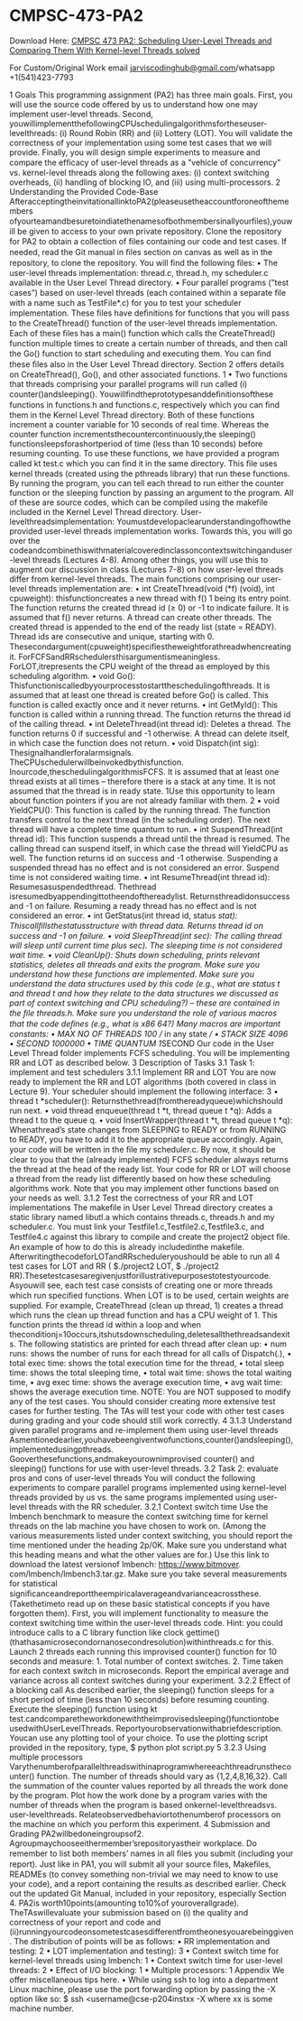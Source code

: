 # CMPSC-473-PA2

Download Here: [CMPSC 473 PA2: Scheduling User-Level Threads and Comparing Them With Kernel-level Threads solved](https://jarviscodinghub.com/assignment/pa2-scheduling-user-level-threads-and-comparing-them-with-kernel-level-threads-solved/)

For Custom/Original Work email jarviscodinghub@gmail.com/whatsapp +1(541)423-7793

1 Goals
This programming assignment (PA2) has three main goals. First, you will use the source code offered by us to understand how one may implement user-level threads. Second, youwillimplementthefollowingCPUschedulingalgorithmsfortheseuser-levelthreads: (i) Round Robin (RR) and (ii) Lottery (LOT). You will validate the correctness of your implementation using some test cases that we will provide. Finally, you will design simple experiments to measure and compare the efﬁcacy of user-level threads as a ”vehicle of concurrency” vs. kernel-level threads along the following axes: (i) context switching overheads, (ii) handling of blocking IO, and (iii) using multi-processors.
2 Understanding the Provided Code-Base
AfteracceptingtheinvitationallinktoPA2(pleaseusetheaccountforoneofthemembers ofyourteamandbesuretoindiatethenamesofbothmembersinallyourﬁles),youwill be given to access to your own private repository. Clone the repository for PA2 to obtain a collection of ﬁles containing our code and test cases. If needed, read the Git manual in ﬁles section on canvas as well as in the repository, to clone the repository. You will ﬁnd the following ﬁles: • The user-level threads implementation: thread.c, thread.h, my scheduler.c available in the User Level Thread directory. • Four parallel programs (”test cases”) based on user-level threads (each contained within a separate ﬁle with a name such as TestFile*.c) for you to test your scheduler implementation. These ﬁles have deﬁnitions for functions that you will pass to the CreateThread() function of the user-level threads implementation. Each of these ﬁles has a main() function which calls the CreateThread() function multiple times to create a certain number of threads, and then call the Go() function to start scheduling and executing them. You can ﬁnd these ﬁles also in the User Level Thread directory. Section 2 offers details on CreateThread(), Go(), and other associated functions.
1
• Two functions that threads comprising your parallel programs will run called (i) counter()andsleeping(). Youwillﬁndtheprototypesanddeﬁnitionsofthese functions in functions.h and functions.c, respectively which you can ﬁnd them in the Kernel Level Thread directory. Both of these functions increment a counter variable for 10 seconds of real time. Whereas the counter function incrementsthecountercontinuously,the sleeping() functionsleepsforashortperiod of time (less than 10 seconds) before resuming counting. To use these functions, we have provided a program called kt test.c which you can ﬁnd it in the same directory. This ﬁle uses kernel threads (created using the pthreads library) that run these functions. By running the program, you can tell each thread to run either the counter function or the sleeping function by passing an argument to the program. All of these are source codes, which can be compiled using the makefile included in the Kernel Level Thread directory. User-levelthreadsimplementation: Youmustdevelopaclearunderstandingofhowthe provided user-level threads implementation works. Towards this, you will go over the codeandcombinethiswithmaterialcoveredinclassoncontextswitchinganduser-level threads (Lectures 4-8). Among other things, you will use this to augment our discussion in class (Lectures 7-8) on how user-level threads differ from kernel-level threads. The main functions comprising our user-level threads implementation are: • int CreateThread(void (*f) (void), int cpuweight): thisfunctioncreates a new thread with f() 1 being its entry point. The function returns the created thread id (≥ 0) or -1 to indicate failure. It is assumed that f() never returns. A thread can create other threads. The created thread is appended to the end of the ready list (state = READY). Thread ids are consecutive and unique, starting with 0. Thesecondargument(cpuweight)speciﬁestheweightforathreadwhencreating it. ForFCFSandRRschedulersthisargumentismeaningless. ForLOT,itrepresents the CPU weight of the thread as employed by this scheduling algorithm. • void Go(): Thisfunctioniscalledbyyourprocesstostarttheschedulingofthreads. It is assumed that at least one thread is created before Go() is called. This function is called exactly once and it never returns. • int GetMyId(): This function is called within a running thread. The function returns the thread id of the calling thread. • int DeleteThread(int thread id): Deletes a thread. The function returns 0 if successful and -1 otherwise. A thread can delete itself, in which case the function does not return. • void Dispatch(int sig): Thesignalhandlerforalarmsignals. TheCPUschedulerwillbeinvokedbythisfunction. Inourcode,theschedulingalgorithmisFCFS. It is assumed that at least one thread exists at all times – therefore there is a stack at any time. It is not assumed that the thread is in ready state. 1Use this opportunity to learn about function pointers if you are not already familiar with them.
2
• void YieldCPU(): This function is called by the running thread. The function transfers control to the next thread (in the scheduling order). The next thread will have a complete time quantum to run. • int SuspendThread(int thread id): This function suspends a thread until the thread is resumed. The calling thread can suspend itself, in which case the thread will YieldCPU as well. The function returns id on success and -1 otherwise. Suspending a suspended thread has no effect and is not considered an error. Suspend time is not considered waiting time. • int ResumeThread(int thread id): Resumesasuspendedthread. Thethread isresumedbyappendingittotheendofthereadylist. Returnsthreadidonsuccess and -1 on failure. Resuming a ready thread has no effect and is not considered an error. • int GetStatus(int thread id, status *stat): Thiscallﬁllsthestatusstructure with thread data. Returns thread id on success and -1 on failure. • void SleepThread(int sec): The calling thread will sleep until current time plus sec). The sleeping time is not considered wait time. • void CleanUp(): Shuts down scheduling, prints relevant statistics, deletes all threads and exits the program. Make sure you understand how these functions are implemented. Make sure you understand the data structures used by this code (e.g., what are status t and thread t and how they relate to the data structures we discussed as part of context switching and CPU scheduling?) – these are contained in the ﬁle threads.h. Make sure you understand the role of various macros that the code deﬁnes (e.g., what is x86 64?) Many macros are important constants: • MAX NO OF THREADS 100 /* in any state */ • STACK SIZE 4096 • SECOND 1000000 • TIME QUANTUM 1*SECOND Our code in the User Level Thread folder implements FCFS scheduling. You will be implementing RR and LOT as described below.
3 Description of Tasks 3.1 Task 1: implement and test schedulers 3.1.1 Implement RR and LOT You are now ready to implement the RR and LOT algorithms (both covered in class in Lecture 9). Your scheduler should implement the following interface:
3
• thread t *scheduler(): Returnsthethread(fromthereadyqueue)whichshould run next. • void thread enqueue(thread t *t, thread queue t *q): Adds a thread t to the queue q. • void InsertWrapper(thread t *t, thread queue t *q): Whenathread’s state changes from SLEEPING to READY or from RUNNING to READY, you have to add it to the appropriate queue accordingly. Again, your code will be written in the ﬁle my scheduler.c. By now, it should be clear to you that the (already implemented) FCFS scheduler always returns the thread at the head of the ready list. Your code for RR or LOT will choose a thread from the ready list differently based on how these scheduling algorithms work. Note that you may implement other functions based on your needs as well.
3.1.2 Test the correctness of your RR and LOT implementations The makefile in User Level Thread directory creates a static library named libutl.a which contains threads.c, threads.h and my scheduler.c. You must link your Testfile1.c,Testfile2.c,Testfile3.c, and Testfile4.c against this library to compile and create the project2 object ﬁle. An example of how to do this is already includedinthe makefile. AfterwritingthecodeforLOTandRRscheduleryoushould be able to run all 4 test cases for LOT and RR ( $./project2 LOT, $ ./project2 RR).Thesetestcasesaregivenjustforillustrativepurposestotestyourcode. Asyouwill see, each test case consists of creating one or more threads which run speciﬁed functions. When LOT is to be used, certain weights are supplied. For example, CreateThread (clean up thread, 1) creates a thread which runs the clean up thread function and has a CPU weight of 1. This function prints the thread id within a loop and when theconditionj=10occurs,itshutsdownscheduling,deletesallthethreadsandexits. The following statistics are printed for each thread after clean up: • num runs: shows the number of runs for each thread for all calls of Dispatch(.), • total exec time: shows the total execution time for the thread, • total sleep time: shows the total sleeping time, • total wait time: shows the total waiting time, • avg exec time: shows the average execution time, • avg wait time: shows the average execution time. NOTE: You are NOT supposed to modify any of the test cases. You should consider creating more extensive test cases for further testing. The TAs will test your code with other test cases during grading and your code should still work correctly.
4
3.1.3 Understand given parallel programs and re-implement them using user-level threads Asmentionedearlier,youhavebeengiventwofunctions,counter()andsleeping(), implementedusingpthreads. Gooverthesefunctions,andmakeyourownimprovised counter() and sleeping() functions for use with user-level threads.
3.2 Task 2: evaluate pros and cons of user-level threads You will conduct the following experiments to compare parallel programs implemented using kernel-level threads provided by us vs. the same programs implemented using user-level threads with the RR scheduler.
3.2.1 Context switch time Use the lmbench benchmark to measure the context switching time for kernel threads on the lab machine you have chosen to work on. (Among the various measurements listed under context switching, you should report the time mentioned under the heading 2p/0K. Make sure you understand what this heading means and what the other values are for.) Use this link to download the latest versionof lmbench: https://www.bitmover. com/lmbench/lmbench3.tar.gz. Make sure you take several measurements for statistical signiﬁcanceandreporttheempiricalaverageandvarianceacrossthese. (Takethetimeto read up on these basic statistical concepts if you have forgotten them). First, you will implement functionality to measure the context switching time within the user-level threads code. Hint: you could introduce calls to a C library function like clock gettime()(thathasamicrosecondornanosecondresolution)withinthreads.c for this. Launch 2 threads each running this improvised counter() function for 10 seconds and measure: 1. Total number of context switches. 2. Time taken for each context switch in microseconds. Report the empirical average and variance across all context switches during your experiment.
3.2.2 Effect of a blocking call As described earlier, the sleeping() function sleeps for a short period of time (less than 10 seconds) before resuming counting. Execute the sleeping() function using kt test.candcomparetheworkdonewiththeimprovisedsleeping()functiontobe usedwithUserLevelThreads. Reportyourobservationwithabriefdescription. Youcan use any plotting tool of your choice. To use the plotting script provided in the repository, type, $ python plot script.py 5
3.2.3 Using multiple processors Varythenumberofparallelthreadswithinaprogramwhereeachthreadrunsthecounter() function. The number of threads should vary as {1,2,4,8,16,32}. Call the summation of the counter values reported by all threads the work done by the program. Plot how the work done by a program varies with the number of threads when the program is based onkernel-levelthreadsvs. user-levelthreads. Relateobservedbehaviortothenumberof processors on the machine on which you perform this experiment.
4 Submission and Grading
PA2willbedoneingroupsof2. Agroupmaychooseeithermember’srepositoryastheir workplace. Do remember to list both members’ names in all ﬁles you submit (including your report). Just like in PA1, you will submit all your source ﬁles, Makeﬁles, READMEs (to convey something non-trivial we may need to know to use your code), and a report containing the results as described earlier. Check out the updated Git Manual, included in your repository, especially Section 4. PA2is worth10points(amounting to10%of youroverallgrade). TheTAswillevaluate your submission based on (i) the quality and correctness of your report and code and (ii)runningyourcodeonsometestcasesdifferentfromtheonesyouarebeinggiven. The distribution of points will be as follows: • RR implementation and testing: 2 • LOT implementation and testing): 3 • Context switch time for kernel-level threads using lmbench: 1 • Context switch time for user-level threads: 2 • Effect of I/O blocking: 1 • Multiple processors: 1 Appendix
We offer miscellaneous tips here. • While using ssh to log into a department Linux machine, please use the port forwarding option by passing the -X option like so: $ ssh <username@cse-p204instxx -X where xx is some machine number.
